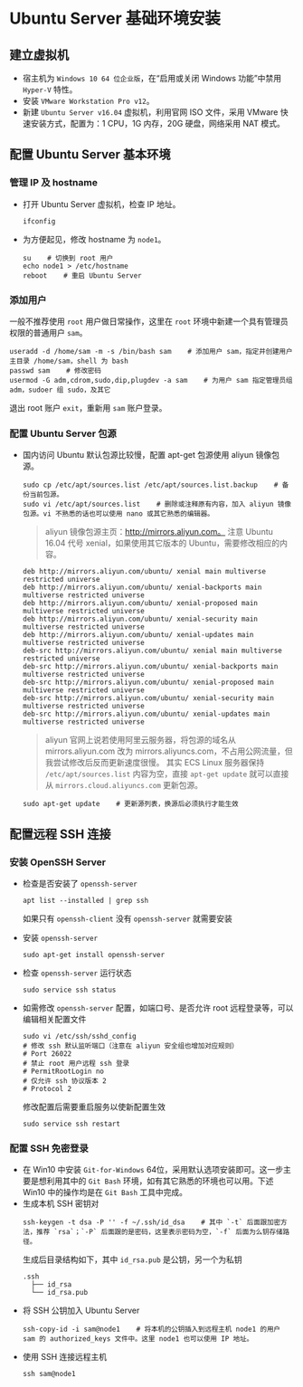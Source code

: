 # Ubuntu Server 基础环境安装

## 建立虚拟机

+ 宿主机为 `Windows 10 64 位企业版`，在“启用或关闭 Windows 功能”中禁用 `Hyper-V` 特性。
+ 安装 `VMware Workstation Pro v12`。
+ 新建 `Ubuntu Server v16.04` 虚拟机，利用官网 ISO 文件，采用 VMware 快速安装方式，配置为：1 CPU，1G 内存，20G 硬盘，网络采用 NAT 模式。

## 配置 Ubuntu Server 基本环境

### 管理 IP 及 hostname

+ 打开 Ubuntu Server 虚拟机，检查 IP 地址。

  ```shell
  ifconfig
  ```

+ 为方便起见，修改 hostname 为 `node1`。

  ```shell
  su    # 切换到 root 用户
  echo node1 > /etc/hostname
  reboot    # 重启 Ubuntu Server
  ```

### 添加用户

一般不推荐使用 `root` 用户做日常操作，这里在 `root` 环境中新建一个具有管理员权限的普通用户 `sam`。

```shell
useradd -d /home/sam -m -s /bin/bash sam    # 添加用户 sam，指定并创建用户主目录 /home/sam，shell 为 bash
passwd sam    # 修改密码
usermod -G adm,cdrom,sudo,dip,plugdev -a sam    # 为用户 sam 指定管理员组 adm，sudoer 组 sudo，及其它
```

退出 root 账户 `exit`，重新用 `sam` 账户登录。

### 配置 Ubuntu Server 包源

+ 国内访问 Ubuntu 默认包源比较慢，配置 apt-get 包源使用 aliyun 镜像包源。

  ```shell
  sudo cp /etc/apt/sources.list /etc/apt/sources.list.backup    # 备份当前包源。
  sudo vi /etc/apt/sources.list    # 删除或注释原有内容，加入 aliyun 镜像包源。vi 不熟悉的话也可以使用 nano 或其它熟悉的编辑器。
  ```

  > aliyun 镜像包源主页：http://mirrors.aliyun.com。
  > 注意 Ubuntu 16.04 代号 xenial，如果使用其它版本的 Ubuntu，需要修改相应的内容。

  ```plain
  deb http://mirrors.aliyun.com/ubuntu/ xenial main multiverse restricted universe
  deb http://mirrors.aliyun.com/ubuntu/ xenial-backports main multiverse restricted universe
  deb http://mirrors.aliyun.com/ubuntu/ xenial-proposed main multiverse restricted universe
  deb http://mirrors.aliyun.com/ubuntu/ xenial-security main multiverse restricted universe
  deb http://mirrors.aliyun.com/ubuntu/ xenial-updates main multiverse restricted universe
  deb-src http://mirrors.aliyun.com/ubuntu/ xenial main multiverse restricted universe
  deb-src http://mirrors.aliyun.com/ubuntu/ xenial-backports main multiverse restricted universe
  deb-src http://mirrors.aliyun.com/ubuntu/ xenial-proposed main multiverse restricted universe
  deb-src http://mirrors.aliyun.com/ubuntu/ xenial-security main multiverse restricted universe
  deb-src http://mirrors.aliyun.com/ubuntu/ xenial-updates main multiverse restricted universe
  ```

  > aliyun 官网上说若使用阿里云服务器，将包源的域名从 mirrors.aliyun.com 改为 mirrors.aliyuncs.com，不占用公网流量，但我尝试修改后反而更新速度很慢。
  > 其实 ECS Linux 服务器保持 `/etc/apt/sources.list` 内容为空，直接 `apt-get update` 就可以直接从 `mirrors.cloud.aliyuncs.com` 更新包源。

  ```shell
  sudo apt-get update    # 更新源列表，换源后必须执行才能生效
  ```

## 配置远程 SSH 连接

### 安装 OpenSSH Server

+ 检查是否安装了 `openssh-server`
  ```shell
  apt list --installed | grep ssh
  ```
  如果只有 `openssh-client` 没有 `openssh-server` 就需要安装
+ 安装 `openssh-server`
  ```shell
  sudo apt-get install openssh-server
  ```
+ 检查 `openssh-server` 运行状态
  ```shell
  sudo service ssh status
  ```
+ 如需修改 `openssh-server` 配置，如端口号、是否允许 root 远程登录等，可以编辑相关配置文件
  ```shell
  sudo vi /etc/ssh/sshd_config
  # 修改 ssh 默认监听端口（注意在 aliyun 安全组也增加对应规则）
  # Port 26022
  # 禁止 root 用户远程 ssh 登录
  # PermitRootLogin no
  # 仅允许 ssh 协议版本 2
  # Protocol 2
  ```

  修改配置后需要重启服务以使新配置生效
  ```shell
  sudo service ssh restart
  ```

### 配置 SSH 免密登录

+ 在 Win10 中安装 `Git-for-Windows` 64位，采用默认选项安装即可。这一步主要是想利用其中的 `Git Bash` 环境，如有其它熟悉的环境也可以用。下述 Win10 中的操作均是在 `Git Bash` 工具中完成。
+ 生成本机 SSH 密钥对
  ```shell
  ssh-keygen -t dsa -P '' -f ~/.ssh/id_dsa    # 其中 `-t` 后面跟加密方法，推荐 `rsa`；`-P` 后面跟的是密码，这里表示密码为空，`-f` 后面为么钥存储路径。
  ```
  生成后目录结构如下，其中 `id_rsa.pub` 是公钥，另一个为私钥
  ```plain
  .ssh
    ├── id_rsa
    └── id_rsa.pub
  ```
+ 将 SSH 公钥加入 Ubuntu Server
  ```shell
  ssh-copy-id -i sam@node1    # 将本机的公钥插入到远程主机 node1 的用户 sam 的 authorized_keys 文件中。这里 node1 也可以使用 IP 地址。
  ```
+ 使用 SSH 连接远程主机
  ```shell
  ssh sam@node1
  ```
